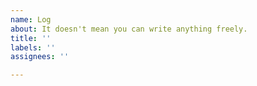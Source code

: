 ```yaml
---
name: Log
about: It doesn't mean you can write anything freely.
title: ''
labels: ''
assignees: ''

---
```



